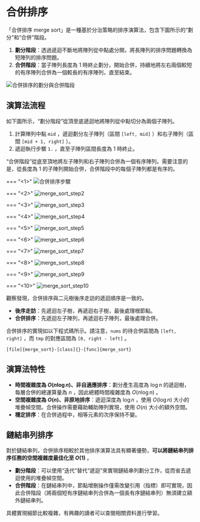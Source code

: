 # 合併排序

「合併排序 merge sort」是一種基於分治策略的排序演算法，包含下圖所示的“劃分”和“合併”階段。

1. **劃分階段**：透過遞迴不斷地將陣列從中點處分開，將長陣列的排序問題轉換為短陣列的排序問題。
2. **合併階段**：當子陣列長度為 1 時終止劃分，開始合併，持續地將左右兩個較短的有序陣列合併為一個較長的有序陣列，直至結束。

![合併排序的劃分與合併階段](merge_sort.assets/merge_sort_overview.png)

## 演算法流程

如下圖所示，“劃分階段”從頂至底遞迴地將陣列從中點切分為兩個子陣列。

1. 計算陣列中點 `mid` ，遞迴劃分左子陣列（區間 `[left, mid]` ）和右子陣列（區間 `[mid + 1, right]` ）。
2. 遞迴執行步驟 `1.` ，直至子陣列區間長度為 1 時終止。

“合併階段”從底至頂地將左子陣列和右子陣列合併為一個有序陣列。需要注意的是，從長度為 1 的子陣列開始合併，合併階段中的每個子陣列都是有序的。

=== "<1>"
    ![合併排序步驟](merge_sort.assets/merge_sort_step1.png)

=== "<2>"
    ![merge_sort_step2](merge_sort.assets/merge_sort_step2.png)

=== "<3>"
    ![merge_sort_step3](merge_sort.assets/merge_sort_step3.png)

=== "<4>"
    ![merge_sort_step4](merge_sort.assets/merge_sort_step4.png)

=== "<5>"
    ![merge_sort_step5](merge_sort.assets/merge_sort_step5.png)

=== "<6>"
    ![merge_sort_step6](merge_sort.assets/merge_sort_step6.png)

=== "<7>"
    ![merge_sort_step7](merge_sort.assets/merge_sort_step7.png)

=== "<8>"
    ![merge_sort_step8](merge_sort.assets/merge_sort_step8.png)

=== "<9>"
    ![merge_sort_step9](merge_sort.assets/merge_sort_step9.png)

=== "<10>"
    ![merge_sort_step10](merge_sort.assets/merge_sort_step10.png)

觀察發現，合併排序與二元樹後序走訪的遞迴順序是一致的。

- **後序走訪**：先遞迴左子樹，再遞迴右子樹，最後處理根節點。
- **合併排序**：先遞迴左子陣列，再遞迴右子陣列，最後處理合併。

合併排序的實現如以下程式碼所示。請注意，`nums` 的待合併區間為 `[left, right]` ，而 `tmp` 的對應區間為 `[0, right - left]` 。

```src
[file]{merge_sort}-[class]{}-[func]{merge_sort}
```

## 演算法特性

- **時間複雜度為 $O(n \log n)$、非自適應排序**：劃分產生高度為 $\log n$ 的遞迴樹，每層合併的總運算量為 $n$ ，因此總體時間複雜度為 $O(n \log n)$ 。
- **空間複雜度為 $O(n)$、非原地排序**：遞迴深度為 $\log n$ ，使用 $O(\log n)$ 大小的堆疊幀空間。合併操作需要藉助輔助陣列實現，使用 $O(n)$ 大小的額外空間。
- **穩定排序**：在合併過程中，相等元素的次序保持不變。

## 鏈結串列排序

對於鏈結串列，合併排序相較於其他排序演算法具有顯著優勢，**可以將鏈結串列排序任務的空間複雜度最佳化至 $O(1)$** 。

- **劃分階段**：可以使用“迭代”替代“遞迴”來實現鏈結串列劃分工作，從而省去遞迴使用的堆疊幀空間。
- **合併階段**：在鏈結串列中，節點增刪操作僅需改變引用（指標）即可實現，因此合併階段（將兩個短有序鏈結串列合併為一個長有序鏈結串列）無須建立額外鏈結串列。

具體實現細節比較複雜，有興趣的讀者可以查閱相關資料進行學習。
